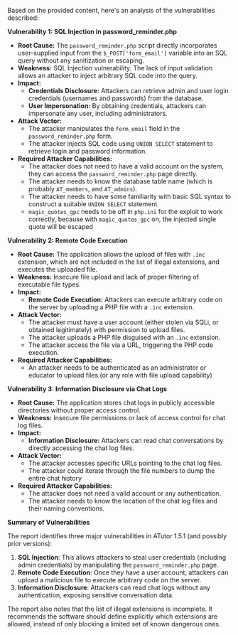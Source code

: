 Based on the provided content, here's an analysis of the vulnerabilities described:

**Vulnerability 1: SQL Injection in password_reminder.php**

*   **Root Cause:**  The `password_reminder.php` script directly incorporates user-supplied input from the `$_POST['form_email']` variable into an SQL query without any sanitization or escaping.
*   **Weakness:** SQL Injection vulnerability. The lack of input validation allows an attacker to inject arbitrary SQL code into the query.
*   **Impact:**
    *   **Credentials Disclosure:** Attackers can retrieve admin and user login credentials (usernames and passwords) from the database.
    *   **User Impersonation:** By obtaining credentials, attackers can impersonate any user, including administrators.
*   **Attack Vector:**
    *   The attacker manipulates the `form_email` field in the `password_reminder.php` form.
    *   The attacker injects SQL code using `UNION SELECT` statement to retrieve login and password information.
*   **Required Attacker Capabilities:**
    *   The attacker does not need to have a valid account on the system, they can access the `password_reminder.php` page directly.
    *   The attacker needs to know the database table name (which is probably `AT_members`, and `AT_admins`).
    *   The attacker needs to have some familiarity with basic SQL syntax to construct a suitable `UNION SELECT` statement.
    *   `magic_quotes_gpc` needs to be off in `php.ini` for the exploit to work correctly, because with `magic_quotes_gpc` on, the injected single quote will be escaped

**Vulnerability 2: Remote Code Execution**

*   **Root Cause:** The application allows the upload of files with `.inc` extension, which are not included in the list of illegal extensions, and executes the uploaded file.
*   **Weakness:** Insecure file upload and lack of proper filtering of executable file types.
*   **Impact:**
    *   **Remote Code Execution:** Attackers can execute arbitrary code on the server by uploading a PHP file with a `.inc` extension.
*  **Attack Vector:**
    *  The attacker must have a user account (either stolen via SQLi, or obtained legitimately) with permission to upload files.
    *  The attacker uploads a PHP file disguised with an `.inc` extension.
    *  The attacker access the file via a URL, triggering the PHP code execution.
*   **Required Attacker Capabilities:**
    *   An attacker needs to be authenticated as an administrator or educator to upload files (or any role with file upload capability)

**Vulnerability 3: Information Disclosure via Chat Logs**

*   **Root Cause:** The application stores chat logs in publicly accessible directories without proper access control.
*   **Weakness:**  Insecure file permissions or lack of access control for chat log files.
*   **Impact:**
    *   **Information Disclosure:** Attackers can read chat conversations by directly accessing the chat log files.
*   **Attack Vector:**
    *   The attacker accesses specific URLs pointing to the chat log files.
    *   The attacker could iterate through the file numbers to dump the entire chat history
*   **Required Attacker Capabilities:**
    *   The attacker does not need a valid account or any authentication.
    *   The attacker needs to know the location of the chat log files and their naming conventions.

**Summary of Vulnerabilities**

The report identifies three major vulnerabilities in ATutor 1.5.1 (and possibly prior versions):

1.  **SQL Injection**: This allows attackers to steal user credentials (including admin credentials) by manipulating the `password_reminder.php` page.
2.  **Remote Code Execution**: Once they have a user account, attackers can upload a malicious file to execute arbitrary code on the server.
3.  **Information Disclosure**: Attackers can read chat logs without any authentication, exposing sensitive conversation data.

The report also notes that the list of illegal extensions is incomplete. It recommends the software should define explicitly which extensions are allowed, instead of only blocking a limited set of known dangerous ones.